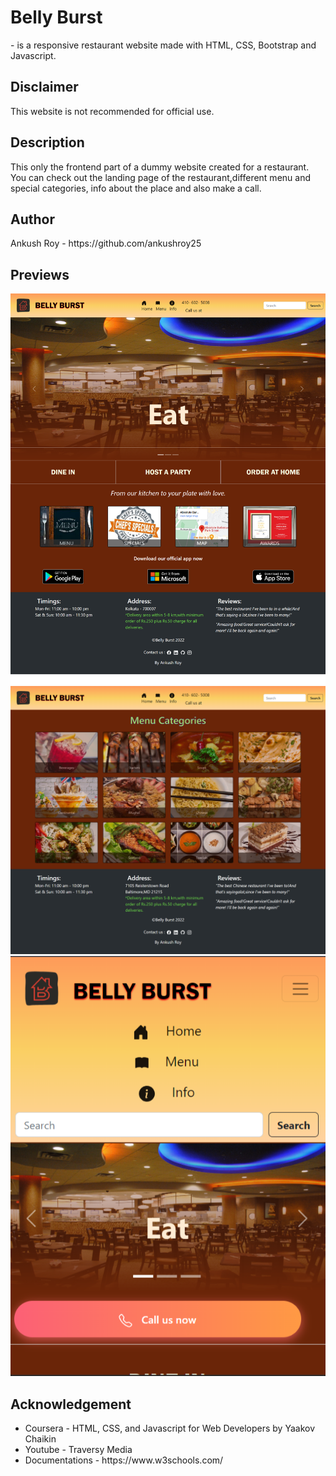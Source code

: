 <h1>Belly Burst</h1> - is a responsive restaurant website made with HTML, CSS, Bootstrap and Javascript.

<h2>Disclaimer</h2>
This website is not recommended for official use.

<h2>Description </h2>
This only the frontend part of a dummy website created for a restaurant. You can check out the landing page of the restaurant,different menu and special categories, info about the place and also make a call.

<h2>Author</h2>
Ankush Roy - https://github.com/ankushroy25

<h2>Previews</h2>
<img src="images/ss1.png" alt="ss1">
<img src="images/ss2.png" alt="ss2">
<img src="images/ss3.png" alt="ss3">

<h2>Acknowledgement </h2>
<ul>
    <li>Coursera - HTML, CSS, and Javascript for Web Developers by Yaakov Chaikin</li>
    <li>Youtube - Traversy Media</li>
    <li>Documentations - https://www.w3schools.com/</li>
</ul>
